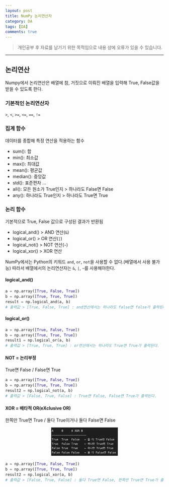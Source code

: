 ```yaml
---
layout: post
title: NumPy 논리연산자 
category: DA
tags: [DA]
comments: true
---
```


> 개인공부 후 자료를 남기기 위한 목적임으로 내용 상에 오류가 있을 수 있습니다.    

<hr>

## 논리연산

Numpy에서 논리연산은 배열에 참, 거짓으로 이뤄진 배열을 입력해 True, False값을 받을 수 있도록 한다.


### 기본적인 논리연산자

`>`, `<`, `>=`, `<=`, `==`, `!=`


### 집계 함수

데이터를 종합해 특정 연산을 적용하는 함수

- sum(): 합 
- min(): 최소값
- max(): 최대값
- mean(): 평균값
- median(): 중앙값
- std(): 표준편차
...
- all(): 모든 원소가 True인지 > 하나라도 False면 False
- any(): 하나라도 True인지 > 하나라도 True면 True


### 논리 함수 

기본적으로 True, False 값으로 구성된 결과가 반환됨


- logical_and() > AND 연산(`&`) 
- logical_or() > OR 연산(`|`)
- logical_not() > NOT 연산(`~`)
- logical_xor() > XOR 연산

NumPy에서는 Python의 키워드 `and`, `or`, `not`을 사용할 수 없다.(배열에서 사용 불가능) 따라서 배열에서의 논리연산자는 `&`, `|`, `~`를 사용해야한다.


#### logical_and()

```python
a = np.array([True, False, True])
b = np.array([True, True, True])
result = np.logical_and(a, b)  
# 출력값 > [True, False, True] : and연산에서는 하나라도 false면 false가 출력된다.
```


#### logical_or()

```python
a = np.array([True, False, True])
b = np.array([True, True, True])
result1 = np.logical_or(a, b)  
# 출력값 > [True, True, True] : or연산에서는 하나라도 True면 True가 출력된다. 
```
#### NOT = 논리부정

True면 False / False면 True

```python 
a = np.array([True, False, True])
b = np.array([True, True, True])
result2 = np.logical_not(a, b) 
# 출력값 > [False, True, False] : True면 False, False면 True가 출력된다.
```

#### XOR = 배타적 OR(eXclusive OR)

한쪽만 True면 True / 둘다 True이거나 둘다 False면 False 

<center>
<figure>
<img src="/assets/post-img/DA/18.png" alt="" width="50%">
</figure>
</center>

```python 
a = np.array([True, False, True])
b = np.array([True, True, True])
result2 = np.logical_xor(a, b) 
# 출력값 > [False, True, False] : 둘다 True면 False, 한쪽만 True면 True가 출력된다.
```